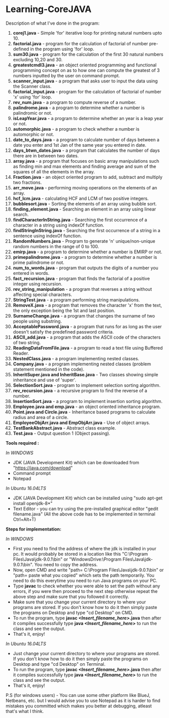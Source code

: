# Learning-CoreJAVA
Description of what I've done in the program:

1) <b>corej1.java</b> - Simple 'for' iterative loop for printing natural numbers upto 10.
2) <b>factorial.java</b> - program for the calculation of factorial of number pre-defined in the program using 'for' loop.
3) <b>sum30.java</b> - program for the calculation of the first 30 natural numbers excluding 10,20 and 30.
4) <b>greatestcmdl3.java</b> - an object oriented programming and functional programming concept on as to how one can compute the greatest of 3 numbers inputted by the user on command prompt. 
5) <b>scanner_input.java</b> - a program that asks user to input the data using the Scanner class.
6) <b>factorial_input.java</b> - program for the calculation of factorial of number 'x' using 'for' loop.
7) <b>rev_num.java</b> - a program to compute reverse of a number.
8) <b>palindrome.java</b> - a program to determine whether a number is palindromic or not.
9) <b>isLeapYear.java</b> - a program to determine whether an year is a leap year or not.
10) <b>automorphic.java</b> - a program to check whether a number is automorphic or not.
11) <b>date_to_days.java</b> - a program to calculate number of days between a date you enter and 1st Jan of the same year you entered in date.
12) <b>days_btwn_dates.java</b> - a program that calculates the number of days there are in between two dates.
13) <b>array.java</b> - a program that focuses on basic array manipulations such as finding min and max elements and finding average and sum of the squares of all the elements in the array.
14) <b>Fraction.java</b> - an object oriented program to add, subtract and multiply two fractions.
15) <b>arr_move.java</b> - performing moving operations on the elements of an array.
16) <b>hcf_lcm.java</b> - calculating HCF and LCM of two positive integers.
17) <b>bubblesort.java</b> - Sorting the elements of an array using bubble sort.
18) <b>finding_element.java</b> - Searching an element in an array using linear search.
19) <b>findCharacterInString.java</b> - Searching the first occurrence of a character in a string using indexOf function.
20) <b>findStringInString.java</b> - Searching the first occurrence of a string in a sentence using indexOf function. 
21) <b>RandomNumbers.java</b> - Program to generate 'n' unique/non-unique random numbers in the range of 0 to 100.
21) <b>emirp.java</b> - a program to determine whether a number is EMIRP or not.
22) <b>primepalindrome.java</b> - a program to determine whether a number is prime palindrome or not.
23) <b>num_to_words.java</b> - program that outputs the digits of a number you entered in words.
24) <b>fact_recursion.java</b> - program that finds the factorial of a positive integer using recursion.
25) <b>rev_string_manipulation</b> - a program that reverses a string without affecting special characters.
26) <b>StringTest.java</b> - a program performing string manipulations.
27) <b>RemoveX.java</b> - a program that removes the character 'x' from the text, the only exception being the 1st and last position.
28) <b>SurnameChange.java</b> - a program that changes the surname of two people using substring.
29) <b>AcceptablePassword.java</b> - a program that runs for as long as the user doesn't satisfy the predefined password criteria. 
30) <b>ASCII_add.java</b> - a program that adds the ASCII code of the characters of two string.
31) <b>ReadingDataFromFile.java</b> - a program to read a text file using Buffered Reader.
32) <b>NestedClass.java</b> - a program implementing nested classes.
33) <b>Company.java</b> - a program implementing nested classes (problem statement mentioned in the code).
34) <b>InheritSuper.java and InheritBase.java</b> - Two classes showing simple inheritance and use of 'super'.
35) <b>SelectionSort.java</b> - program to implement selection sorting algorithm.
36) <b>rev_recursion.java</b> - a recursive program to find the reverse of a number.	
37) <b>InsertionSort.java</b> - a program to implement insertion sorting algorithm.
38) <b>Employee.java and emp.java</b> - an object oriented inheritance program.
39) <b>Point.java and Circle.java</b> - Inheritance based programs to calculate radius and area of a circle.
40) <b>EmployeeObjArr.java and EmpObjArr.java</b> - Use of object arrays.
41) <b>TestBankAbstract.java</b> - Abstract class example.
42) <b>Test.java</b> - Output question 1 (Object passing).
 
<b>Tools required :</b> 

<i>In WINDOWS</i>
- JDK (JAVA Development Kit) which can be downloaded from "https://java.com/download"
- Command prompt
- Notepad

<i>In Ubuntu 16.04LTS</i>
- JDK (JAVA Development Kit) which can be installed using "sudo apt-get install openjdk-8*"
- Text Editor - you can try using the pre-installed graphical editor "gedit filename.java"
(All the above code has to be implemented in terminal Ctrl+Alt+T)

<b>Steps for implementation:</b>

<i>In WINDOWS</i>
- First you need to find the address of where the jdk is installed in your pc. It would probably be stored in a location like this "C:\Program Files\Java\jdk-9.0.1\bin" or
  "WindowsDrive:\Program Files\Java\jdk-9.0.1\bin". You need to copy the address.
- Now, open CMD and write "path= C:\Program Files\Java\jdk-9.0.1\bin" or "path= paste what you copied" which sets the path temporarily. You need to do this everytime you need to run Java programs on your PC.
- Type <b>javac</b> to check whether you were able to set the path without any errors, if you were then proceed to the next step otherwise repeat the above step and make sure that you followed it correctly.
- Make sure that you change your current directory to where your programs are stored. If you don't know how to do it then simply paste the programs on Desktop and type "cd Desktop" on CMD.
- To run the program, type <b>javac <i><Insert_filename_here></i>.java</b> then after it compiles successfully type <b>java <i><Insert_filename_here></i></b> to run the class and see the output.
- That's it, enjoy!

<i>In Ubuntu 16.04LTS</i>
- Just change your current directory to where your programs are stored. If you don't know how to do it then simply paste the programs on Desktop and type "cd Desktop" on Terminal.
- To run the program, type <b>javac <i><Insert_filename_here></i>.java</b> then after it compiles successfully type <b>java <i><Insert_filename_here></i></b> to run the class and see the output.
- That's it, enjoy!

P.S (for windows users) - You can use some other platform like BlueJ, Netbeans, etc. but I would advise you to use Notepad as it is harder to find mistakes you
committed which makes you better at debugging, atleast that's what I think.


